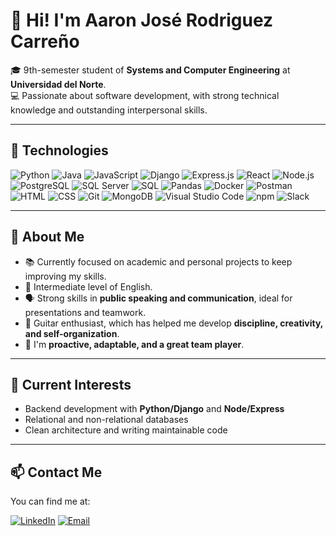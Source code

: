 # 👋 Hi! I'm Aaron José Rodriguez Carreño

🎓 9th-semester student of **Systems and Computer Engineering** at **Universidad del Norte**.  
💻 Passionate about software development, with strong technical knowledge and outstanding interpersonal skills.

---

## 🚀 Technologies

![Python](https://img.shields.io/badge/-Python-3776AB?style=flat&logo=python&logoColor=white)
![Java](https://img.shields.io/badge/-Java-007396?style=flat&logo=openjdk&logoColor=white)
![JavaScript](https://img.shields.io/badge/-JavaScript-F7DF1E?style=flat&logo=javascript&logoColor=black)
![Django](https://img.shields.io/badge/-Django-092E20?style=flat&logo=django&logoColor=white)
![Express.js](https://img.shields.io/badge/-Express.js-000000?style=flat&logo=express&logoColor=white)
![React](https://img.shields.io/badge/-React-61DAFB?style=flat&logo=react&logoColor=black)
![Node.js](https://img.shields.io/badge/-Node.js-339933?style=flat&logo=node.js&logoColor=white)
![PostgreSQL](https://img.shields.io/badge/-PostgreSQL-336791?style=flat&logo=postgresql&logoColor=white)
![SQL Server](https://img.shields.io/badge/-SQL%20Server-CC2927?style=flat&logo=microsoft-sql-server&logoColor=white)
![SQL](https://img.shields.io/badge/-SQL-4479A1?style=flat&logo=sqlite&logoColor=white)
![Pandas](https://img.shields.io/badge/-Pandas-150458?style=flat&logo=pandas&logoColor=white)
![Docker](https://img.shields.io/badge/-Docker-2496ED?style=flat&logo=docker&logoColor=white)
![Postman](https://img.shields.io/badge/-Postman-FF6C37?style=flat&logo=postman&logoColor=white)
![HTML](https://img.shields.io/badge/-HTML5-E34F26?style=flat&logo=html5&logoColor=white)
![CSS](https://img.shields.io/badge/-CSS3-1572B6?style=flat&logo=css3&logoColor=white)
![Git](https://img.shields.io/badge/-Git-F05032?style=flat&logo=git&logoColor=white)
![MongoDB](https://img.shields.io/badge/-MongoDB-47A248?style=flat&logo=mongodb&logoColor=white)
![Visual Studio Code](https://img.shields.io/badge/-VS%20Code-007ACC?style=flat&logo=visual-studio-code&logoColor=white)
![npm](https://img.shields.io/badge/-npm-CB3837?style=flat&logo=npm&logoColor=white)
![Slack](https://img.shields.io/badge/-Slack-4A154B?style=flat&logo=slack&logoColor=white)

---

## 💼 About Me

- 📚 Currently focused on academic and personal projects to keep improving my skills.
- 🧠 Intermediate level of English.
- 🗣️ Strong skills in **public speaking and communication**, ideal for presentations and teamwork.
- 🎸 Guitar enthusiast, which has helped me develop **discipline, creativity, and self-organization**.
- 🤝 I'm **proactive, adaptable, and a great team player**.

---

## 📌 Current Interests

- Backend development with **Python/Django** and **Node/Express**
- Relational and non-relational databases
- Clean architecture and writing maintainable code

---

## 📫 Contact Me

You can find me at:

[![LinkedIn](https://img.shields.io/badge/-LinkedIn-0077B5?style=flat&logo=linkedin&logoColor=white)](https://www.linkedin.com/in/aaron-rodriguez-285182320)
[![Email](https://img.shields.io/badge/-Email-D14836?style=flat&logo=gmail&logoColor=white)](mailto:aaron.rodriguez.c02@gmail.com)
